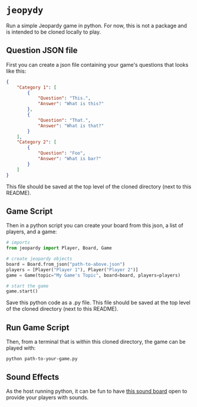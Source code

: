 # `jeopydy`

Run a simple Jeopardy game in python. For now, this is not a package and is intended to be cloned locally to play.

## Question JSON file

First you can create a json file containing your game's questions that looks like this:

```json
{
    "Category 1": [
        {
            "Question": "This.",
            "Answer": "What is this?"
        },
        {
            "Question": "That.",
            "Answer": "What is that?"
        }
    ],
    "Category 2": [
        {
            "Question": "Foo",
            "Answer": "What is bar?"
        }
    ]
}
```

This file should be saved at the top level of the cloned directory (next to this README).

## Game Script

Then in a python script you can create your board from this json, a list of players, and a game:

```python
# imports
from jeopardy import Player, Board, Game

# create jeopardy objects
board = Board.from_json("path-to-above.json")
players = [Player("Player 1"), Player("Player 2")]
game = Game(topic="My Game's Topic", board=board, players=players)

# start the game
game.start()
```

Save this python code as a .py file. This file should be saved at the top level of the cloned directory (next to this README).

## Run Game Script

Then, from a terminal that is within this cloned directory, the game can be played with:

```
python path-to-your-game.py
```

## Sound Effects

As the host running python, it can be fun to have [this sound board](https://www.myinstants.com/en/search/?name=jeopardy) open to provide your players with sounds.
